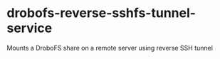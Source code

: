 # drobofs-reverse-sshfs-tunnel-service
Mounts a DroboFS share on a remote server using reverse SSH tunnel
